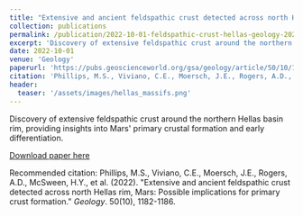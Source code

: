 ```yaml
---
title: "Extensive and ancient feldspathic crust detected across north Hellas rim, Mars: Possible implications for primary crust formation"
collection: publications
permalink: /publication/2022-10-01-feldspathic-crust-hellas-geology-2022
excerpt: 'Discovery of extensive feldspathic crust around the northern Hellas basin rim, providing insights into Mars&apos; primary crustal formation and early differentiation.'
date: 2022-10-01
venue: 'Geology'
paperurl: 'https://pubs.geoscienceworld.org/gsa/geology/article/50/10/1182/615121/Extensive-and-ancient-feldspathic-crust-detected'
citation: 'Phillips, M.S., Viviano, C.E., Moersch, J.E., Rogers, A.D., McSween, H.Y., et al. (2022). &quot;Extensive and ancient feldspathic crust detected across north Hellas rim, Mars: Possible implications for primary crust formation.&quot; <i>Geology</i>. 50(10), 1182-1186.'
header:
  teaser: '/assets/images/hellas_massifs.png'
---
```

Discovery of extensive feldspathic crust around the northern Hellas basin rim, providing insights into Mars' primary crustal formation and early differentiation.

[Download paper here](https://pubs.geoscienceworld.org/gsa/geology/article/50/10/1182/615121/Extensive-and-ancient-feldspathic-crust-detected)

Recommended citation: Phillips, M.S., Viviano, C.E., Moersch, J.E., Rogers, A.D., McSween, H.Y., et al. (2022). "Extensive and ancient feldspathic crust detected across north Hellas rim, Mars: Possible implications for primary crust formation." <i>Geology</i>. 50(10), 1182-1186.
